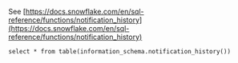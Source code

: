 See [https://docs.snowflake.com/en/sql-reference/functions/notification_history](https://docs.snowflake.com/en/sql-reference/functions/notification_history)
```
select * from table(information_schema.notification_history())
```
